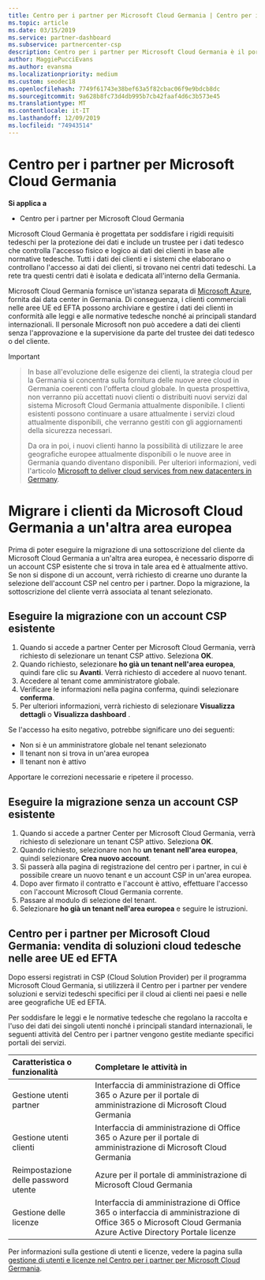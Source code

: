 ```yaml
---
title: Centro per i partner per Microsoft Cloud Germania | Centro per i partner per Microsoft Cloud Germania
ms.topic: article
ms.date: 03/15/2019
ms.service: partner-dashboard
ms.subservice: partnercenter-csp
description: Centro per i partner per Microsoft Cloud Germania è il portale aziendale per i partner Microsoft che desiderano offrire soluzioni cloud Microsoft ai clienti nei paesi appartenenti alle aree UE ed EFTA.
author: MaggiePucciEvans
ms.author: evansma
ms.localizationpriority: medium
ms.custom: seodec18
ms.openlocfilehash: 7749f61743e38bef63a5f82cbac06f9e9bdcb8dc
ms.sourcegitcommit: 9a628b8fc73d4db995b7cb42faaf4d6c3b573e45
ms.translationtype: MT
ms.contentlocale: it-IT
ms.lasthandoff: 12/09/2019
ms.locfileid: "74943514"
---
```

# <a name="partner-center-for-microsoft-cloud-germany"></a>Centro per i partner per Microsoft Cloud Germania

**Si applica a**

-  Centro per i partner per Microsoft Cloud Germania

Microsoft Cloud Germania è progettata per soddisfare i rigidi requisiti tedeschi per la protezione dei dati e include un trustee per i dati tedesco che controlla l'accesso fisico e logico ai dati dei clienti in base alle normative tedesche. Tutti i dati dei clienti e i sistemi che elaborano o controllano l'accesso ai dati dei clienti, si trovano nei centri dati tedeschi. La rete tra questi centri dati è isolata e dedicata all'interno della Germania.

Microsoft Cloud Germania fornisce un'istanza separata di [Microsoft Azure](https://go.microsoft.com/fwlink/?linkid=847992), fornita dai data center in Germania. Di conseguenza, i clienti commerciali nelle aree UE ed EFTA possono archiviare e gestire i dati dei clienti in conformità alle leggi e alle normative tedesche nonché ai principali standard internazionali. Il personale Microsoft non può accedere a dati dei clienti senza l'approvazione e la supervisione da parte del trustee dei dati tedesco o del cliente.

> [!IMPORTANT]

> In base all'evoluzione delle esigenze dei clienti, la strategia cloud per la Germania si concentra sulla fornitura delle nuove aree cloud in Germania coerenti con l'offerta cloud globale. In questa prospettiva, non verranno più accettati nuovi clienti o distribuiti nuovi servizi dal sistema Microsoft Cloud Germania attualmente disponibile. I clienti esistenti possono continuare a usare attualmente i servizi cloud attualmente disponibili, che verranno gestiti con gli aggiornamenti della sicurezza necessari. 
> 
> Da ora in poi, i nuovi clienti hanno la possibilità di utilizzare le aree geografiche europee attualmente disponibili o le nuove aree in Germania quando diventano disponibili. Per ulteriori informazioni, vedi l'articolo [Microsoft to deliver cloud services from new datacenters in Germany](https://news.microsoft.com/europe/2018/08/31/microsoft-to-deliver-cloud-services-from-new-datacentres-in-germany-in-2019-to-meet-evolving-customer-needs/). 

# <a name="migrate-customers-from-microsoft-cloud-germany-to-another-european-region"></a>Migrare i clienti da Microsoft Cloud Germania a un'altra area europea
Prima di poter eseguire la migrazione di una sottoscrizione del cliente da Microsoft Cloud Germania a un'altra area europea, è necessario disporre di un account CSP esistente che si trova in tale area ed è attualmente attivo. Se non si dispone di un account, verrà richiesto di crearne uno durante la selezione dell'account CSP nel centro per i partner. Dopo la migrazione, la sottoscrizione del cliente verrà associata al tenant selezionato.

## <a name="migrate-with-an-existing-csp-account"></a>Eseguire la migrazione con un account CSP esistente
1.  Quando si accede a partner Center per Microsoft Cloud Germania, verrà richiesto di selezionare un tenant CSP attivo. Seleziona **OK**.
2.  Quando richiesto, selezionare **ho già un tenant nell'area europea**, quindi fare clic su **Avanti**. Verrà richiesto di accedere al nuovo tenant. 
3.  Accedere al tenant come amministratore globale.
4.  Verificare le informazioni nella pagina conferma, quindi selezionare **conferma**.
5.  Per ulteriori informazioni, verrà richiesto di selezionare **Visualizza dettagli** o **Visualizza dashboard** . 

Se l'accesso ha esito negativo, potrebbe significare uno dei seguenti:
- Non si è un amministratore globale nel tenant selezionato
- Il tenant non si trova in un'area europea
- Il tenant non è attivo

Apportare le correzioni necessarie e ripetere il processo.

## <a name="migrate-without-an-existing-csp-account"></a>Eseguire la migrazione senza un account CSP esistente
1.  Quando si accede a partner Center per Microsoft Cloud Germania, verrà richiesto di selezionare un tenant CSP attivo. Seleziona **OK**.
2.  Quando richiesto, selezionare non ho **un tenant nell'area europea**, quindi selezionare **Crea nuovo account**. 
3.  Si passerà alla pagina di registrazione del centro per i partner, in cui è possibile creare un nuovo tenant e un account CSP in un'area europea. 
4.  Dopo aver firmato il contratto e l'account è attivo, effettuare l'accesso con l'account Microsoft Cloud Germania corrente.
5.  Passare al modulo di selezione del tenant.
6.  Selezionare **ho già un tenant nell'area europea** e seguire le istruzioni.

## <a name="partner-center-for-microsoft-cloud-germany-selling-german-cloud-solutions-in-eu-and-efta"></a>Centro per i partner per Microsoft Cloud Germania: vendita di soluzioni cloud tedesche nelle aree UE ed EFTA

Dopo essersi registrati in CSP (Cloud Solution Provider) per il programma Microsoft Cloud Germania, si utilizzerà il Centro per i partner per vendere soluzioni e servizi tedeschi specifici per il cloud ai clienti nei paesi e nelle aree geografiche UE ed EFTA. 

Per soddisfare le leggi e le normative tedesche che regolano la raccolta e l'uso dei dati dei singoli utenti nonché i principali standard internazionali, le seguenti attività del Centro per i partner vengono gestite mediante specifici portali dei servizi. 

Caratteristica o funzionalità | Completare le attività in
:--- | :---
Gestione utenti partner | Interfaccia di amministrazione di Office 365 o Azure per il portale di amministrazione di Microsoft Cloud Germania
Gestione utenti clienti | Interfaccia di amministrazione di Office 365 o Azure per il portale di amministrazione di Microsoft Cloud Germania
Reimpostazione delle password utente | Azure per il portale di amministrazione di Microsoft Cloud Germania
Gestione delle licenze | Interfaccia di amministrazione di Office 365 o interfaccia di amministrazione di Office 365 o Microsoft Cloud Germania Azure Active Directory Portale licenze


Per informazioni sulla gestione di utenti e licenze, vedere la pagina sulla [gestione di utenti e licenze nel Centro per i partner per Microsoft Cloud Germania](user-management-in-partner-center-for-microsoft-cloud-germany.md).


